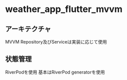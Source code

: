 # weather_app_flutter_mvvm

## アーキテクチャ
MVVM
Repository及びServiceは実装に応じて使用
## 状態管理
RiverPodを使用
基本はRiverPod generatorを使用
